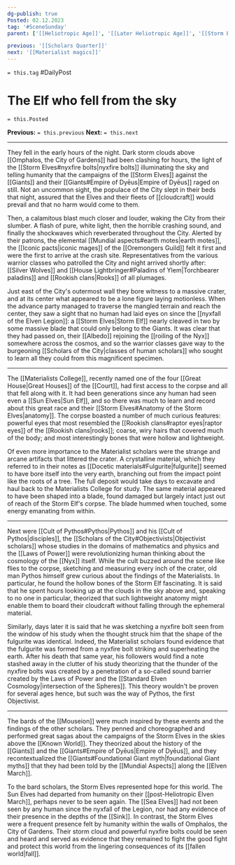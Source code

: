 ```yaml
---
dg-publish: true
Posted: 02.12.2023
tag: '#SceneSunday'
parent: ['[[Heliotropic Age]]', '[[Later Heliotropic Age]]', '[[Storm Elves]]', '[[Elven Legion]]']

previous: '[[Scholars Quarter]]'
next: '[[Materialist magics]]'
---
```

`= this.tag` #DailyPost
# The Elf who fell from the sky
`= this.Posted`

**Previous:** `= this.previous`
**Next:** `= this.next`

---

They fell in the early hours of the night. Dark storm clouds above [[Omphalos, the City of Gardens]] had been clashing for hours, the light of the [[Storm Elves#nyxfire bolts|nyxfire bolts]] illuminating the sky and telling humanity that the campaigns of the [[Storm Elves]] against the [[Giants]] and their [[Giants#Empire of Dyēus|Empire of Dyēus]] raged on still. Not an uncommon sight, the populace of the City slept in their beds that night, assured that the Elves and their fleets of [[cloudcraft]] would prevail and that no harm would come to them.

Then, a calamitous blast much closer and louder, waking the City from their slumber. A flash of pure, white light, then the horrible crashing sound, and finally the shockwaves which reverberated throughout the City. Alerted by their patrons, the elemental [[Mundial aspects#earth motes|earth motes]], the [[Iconic pacts|iconic mages]] of the [[Oremongers Guild]] felt it first and were the first to arrive at the crash site. Representatives from the various warrior classes who patrolled the City and night arrived shortly after: [[Silver Wolves]] and [[House Lightbringer#Paladins of Ylem|Torchbearer paladins]] and [[Rookish clans|Rooks]] of all plumages.

Just east of the City's outermost wall they bore witness to a massive crater, and at its center what appeared to be a lone figure laying motionless. When the advance party managed to traverse the mangled terrain and reach the center, they saw a sight that no human had laid eyes on since the [[nyxfall of the Elven Legion]]: a [[Storm Elves|Storm Elf]] nearly cleaved in two by some massive blade that could only belong to the Giants. It was clear that they had passed on, their [[Albedo]] rejoining the [[roiling of the Nyx]] somewhere across the cosmos, and so the warrior classes gave way to the burgeoning [[Scholars of the City|classes of human scholars]] who sought to learn all they could from this magnificent specimen.

---

The [[Materialists College]], recently named one of the four [[Great House|Great Houses]] of the [[Court]], had first access to the corpse and all that fell along with it. It had been generations since any human had seen even a [[Sun Elves|Sun Elf]], and so there was much to learn and record about this great race and their [[Storm Elves#Anatomy of the Storm Elves|anatomy]]. The corpse boasted a number of much curious features: powerful eyes that most resembled the [[Rookish clans#raptor eyes|raptor eyes]] of the [[Rookish clans|rooks]]; coarse, wiry hairs that covered much of the body; and most interestingly bones that were hollow and lightweight.

Of even more importance to the Materialist scholars were the strange and arcane artifacts that littered the crater. A crystalline material, which they referred to in their notes as [[Docetic materials#Fulgurite|fulgurite]] seemed to have bore itself into the very earth, branching out from the impact point like the roots of a tree. The full deposit would take days to excavate and haul back to the Materialists College for study. The same material appeared to have been shaped into a blade, found damaged but largely intact just out of reach of the Storm Elf's corpse. The blade hummed when touched, some energy emanating from within.

---

Next were [[Cult of Pythos#Pythos|Pythos]] and his [[Cult of Pythos|disciples]], the [[Scholars of the City#Objectivists|Objectivist scholars]] whose studies in the domains of mathematics and physics and the [[Laws of Power]] were revolutionizing human thinking about the cosmology of the [[Nyx]] itself. While the cult buzzed around the scene like flies to the corpse, sketching and measuring every inch of the crater, old man Pythos himself grew curious about the findings of the Materialists. In particular, he found the hollow bones of the Storm Elf fascinating. It is said that he spent hours looking up at the clouds in the sky above and, speaking to no one in particular, theorized that such lightweight anatomy might enable them to board their cloudcraft without falling through the ephemeral material.

Similarly, days later it is said that he was sketching a nyxfire bolt seen from the window of his study when the thought struck him that the shape of the fulgurite was identical. Indeed, the Materialist scholars found evidence that the fulgurite was formed from a nyxfire bolt striking and superheating the earth. After his death that same year, his followers would find a note stashed away in the clutter of his study theorizing that the thunder of the nyxfire bolts was created by a penetration of a so-called sound barrier created by the Laws of Power and the [[Standard Elven Cosmology|intersection of the Spheres]]. This theory wouldn't be proven for several ages hence, but such was the way of Pythos, the first Objectivist.

---

The bards of the [[Mouseion]] were much inspired by these events and the findings of the other scholars. They penned and choreographed and performed great sagas about the campaigns of the Storm Elves in the skies above the [[Known World]]. They theorized about the history of the [[Giants]] and the [[Giants#Empire of Dyēus|Empire of Dyēus]], and they recontextualized the [[Giants#Foundational Giant myth|foundational Giant myths]] that they had been told by the [[Mundial Aspects]] along the [[Elven March]].

To the bard scholars, the Storm Elves represented hope for this world. The Sun Elves had departed from humanity on their [[post-Heliotropic Elven March]], perhaps never to be seen again. The [[Sea Elves]] had not been seen by any human since the nyxfall of the Legion, nor had any evidence of their presence in the depths of the [[Sink]]. In contrast, the Storm Elves were a frequent presence felt by humanity within the walls of Omphalos, the City of Gardens. Their storm cloud and powerful nyxfire bolts could be seen and heard and served as evidence that they remained to fight the good fight and protect this world from the lingering consequences of its [[fallen world|fall]].
